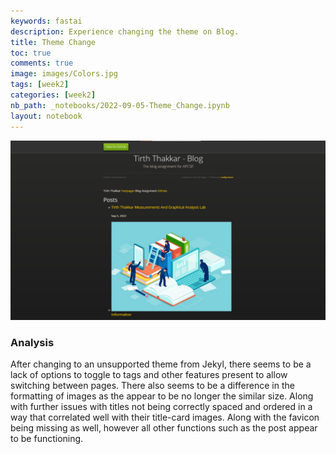```yaml
---
keywords: fastai
description: Experience changing the theme on Blog. 
title: Theme Change 
toc: true
comments: true
image: images/Colors.jpg
tags: [week2]
categories: [week2]
nb_path: _notebooks/2022-09-05-Theme_Change.ipynb
layout: notebook
---
```


<!--
#################################################
### THIS FILE WAS AUTOGENERATED! DO NOT EDIT! ###
#################################################
# file to edit: _notebooks/2022-09-05-Theme_Change.ipynb
-->

<div class="container" id="notebook-container">
        
<div class="cell border-box-sizing text_cell rendered"><div class="inner_cell">
<div class="text_cell_render border-box-sizing rendered_html">
<p><img src="https://github.com/Tirth-Thakkar/APCSP-Blog/blob/master/images/Theme_Change.png?raw=true" alt="Theme"></p>

</div>
</div>
</div>
<div class="cell border-box-sizing text_cell rendered"><div class="inner_cell">
<div class="text_cell_render border-box-sizing rendered_html">
<h3 id="Analysis">Analysis<a class="anchor-link" href="#Analysis"> </a></h3><p>After changing to an unsupported theme from Jekyl, there seems to be a lack of options to toggle to tags and other features present to allow switching between pages. There also seems to be a difference in the formatting of images as the appear to be no longer the similar size. Along with further issues with titles not being correctly spaced and ordered in a way that correlated well with their title-card images. Along with the favicon being missing as well, however all other functions such as the post appear to be functioning.</p>

</div>
</div>
</div>
</div>
 

